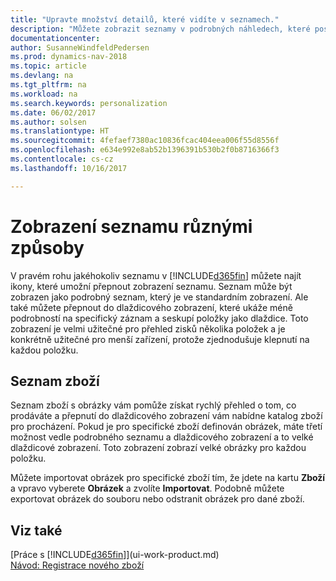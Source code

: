 ```yaml
---
title: "Upravte množství detailů, které vidíte v seznamech."
description: "Můžete zobrazit seznamy v podrobných náhledech, které poskytují více informací nebo jako dlaždice, které lze snadno vizuálně skenovat."
documentationcenter: 
author: SusanneWindfeldPedersen
ms.prod: dynamics-nav-2018
ms.topic: article
ms.devlang: na
ms.tgt_pltfrm: na
ms.workload: na
ms.search.keywords: personalization
ms.date: 06/02/2017
ms.author: solsen
ms.translationtype: HT
ms.sourcegitcommit: 4fefaef7380ac10836fcac404eea006f55d8556f
ms.openlocfilehash: e634e992e8ab52b1396391b530b2f0b8716366f3
ms.contentlocale: cs-cz
ms.lasthandoff: 10/16/2017

---
```

# <a name="displaying-lists-in-different-ways"></a>Zobrazení seznamu různými způsoby
V pravém rohu jakéhokoliv seznamu v [!INCLUDE[d365fin](includes/d365fin_md.md)] můžete najít ikony, které umožní přepnout zobrazení seznamu. Seznam může být zobrazen jako podrobný seznam, který je ve standardním zobrazení. Ale také můžete přepnout do dlaždicového zobrazení, které ukáže méně podrobností na specifický záznam a seskupí položky jako dlaždice. Toto zobrazení je velmi užitečné pro přehled zisků několika položek a je konkrétně užitečné pro menší zařízení, protože zjednodušuje klepnutí na každou položku.

## <a name="items-list"></a>Seznam zboží
Seznam zboží s obrázky vám pomůže získat rychlý přehled o tom, co prodáváte a přepnutí do dlaždicového zobrazení vám nabídne katalog zboží pro procházení. Pokud je pro specifické zboží definován obrázek, máte třetí možnost vedle podrobného seznamu a dlaždicového zobrazení a to velké dlaždicové zobrazení. Toto zobrazení zobrazí velké obrázky pro každou položku.

Můžete importovat obrázek pro specifické zboží tím, že jdete na kartu **Zboží** a vpravo vyberete **Obrázek** a zvolíte **Importovat**. Podobně můžete exportovat obrázek do souboru nebo odstranit obrázek pro dané zboží.  

## <a name="see-also"></a>Viz také
[Práce s [!INCLUDE[d365fin](includes/d365fin_md.md)]](ui-work-product.md)  
[Návod: Registrace nového zboží](inventory-how-register-new-items.md)  

